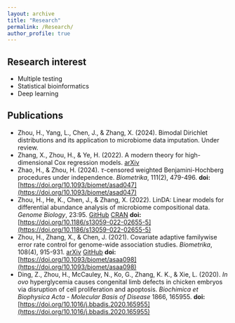 ```yaml
---
layout: archive
title: "Research"
permalink: /Research/
author_profile: true
---
```


<!--“We must be careful not to confuse data with the abstractions we use to analyse them.”   — William James-->

## Research interest
* Multiple testing
* Statistical bioinformatics
* Deep learning
<!--* High-dimensional statistics--> 
<!--* Machine learning-->


## Publications 
* Zhou, H., Yang, L., Chen, J., & Zhang, X. (2024). Bimodal Dirichlet distributions and its application to microbiome data imputation. Under review.
* Zhang, X., Zhou, H., & Ye, H. (2022). A modern theory for high-dimensional Cox regression models. [arXiv](https://arxiv.org/abs/2204.01161)
* Zhao, H., & Zhou, H. (2024).  $\tau$-censored weighted Benjamini-Hochberg procedures under independence. *Biometrika*, 111(2), 479-496. **doi:** [https://doi.org/10.1093/biomet/asad047](https://doi.org/10.1093/biomet/asad047)
* Zhou, H., He, K., Chen, J., & Zhang, X. (2022). LinDA: Linear models for differential abundance analysis of microbiome compositional data. *Genome Biology*, 23:95. [GitHub](https://github.com/zhouhj1994/LinDA) [CRAN](https://CRAN.R-project.org/package=MicrobiomeStat) **doi:** [https://doi.org/10.1186/s13059-022-02655-5](https://doi.org/10.1186/s13059-022-02655-5)
* Zhou, H., Zhang, X., & Chen, J. (2021). Covariate adaptive familywise error rate control for genome-wide association studies. *Biometrika*, 108(4), 915-931. [arXiv](https://arxiv.org/abs/2011.01107) [GitHub](https://github.com/jchen1981/CAMT/) **doi:** [https://doi.org/10.1093/biomet/asaa098](https://doi.org/10.1093/biomet/asaa098) 
* Ding, Z., Zhou, H., McCauley, N., Ko, G., Zhang, K. K., & Xie, L. (2020). *In ovo* hyperglycemia causes congenital limb defects in chicken embryos via disruption of cell proliferation and apoptosis. *Biochimica et Biophysica Acta - Molecular Basis of Disease* 1866, 165955. **doi:** [https://doi.org/10.1016/j.bbadis.2020.165955](https://doi.org/10.1016/j.bbadis.2020.165955)
<!--* Zhou, H., Xue, C., Gao, G., Lawless, L., Xie, L., & Zhang, K. K. (2020). Characterizing the transmission and identifying the control strategy for COVID-19    through epidemiological modeling. *MedRXiv*. **doi:** [https://doi.org/10.1101/2020.02.24.20026773](https://doi.org/10.1101/2020.02.24.20026773)-->


